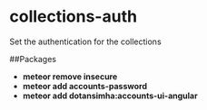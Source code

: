 # collections-auth
Set the authentication for the collections

##Packages
* **meteor remove insecure**
* **meteor add accounts-password**
* **meteor add dotansimha:accounts-ui-angular**